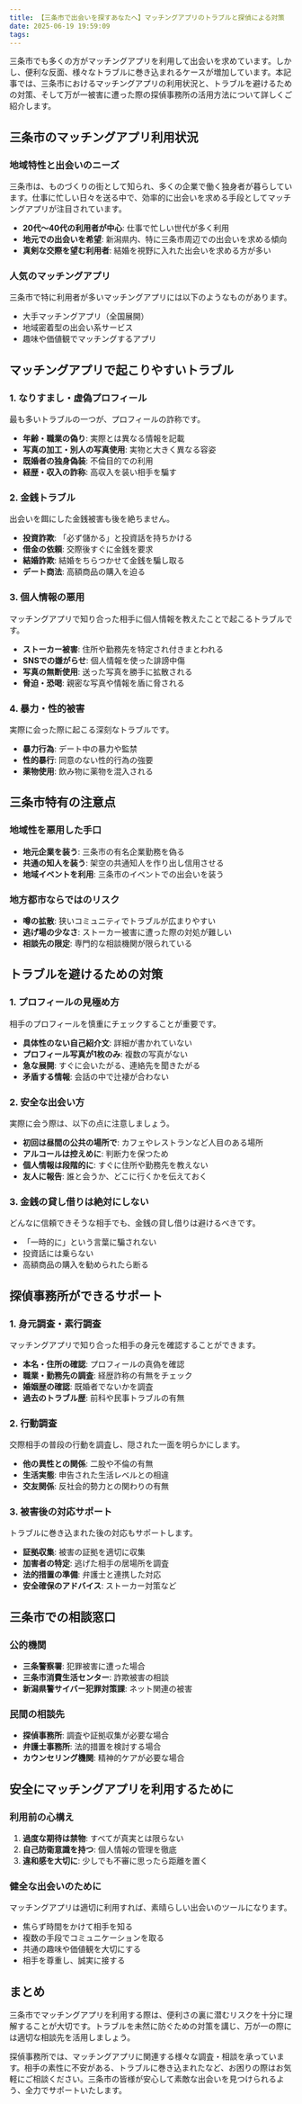 ```yaml
---
title: 【三条市で出会いを探すあなたへ】マッチングアプリのトラブルと探偵による対策
date: 2025-06-19 19:59:09
tags:
---
```


三条市でも多くの方がマッチングアプリを利用して出会いを求めています。しかし、便利な反面、様々なトラブルに巻き込まれるケースが増加しています。本記事では、三条市におけるマッチングアプリの利用状況と、トラブルを避けるための対策、そして万が一被害に遭った際の探偵事務所の活用方法について詳しくご紹介します。

## 三条市のマッチングアプリ利用状況

### 地域特性と出会いのニーズ

三条市は、ものづくりの街として知られ、多くの企業で働く独身者が暮らしています。仕事に忙しい日々を送る中で、効率的に出会いを求める手段としてマッチングアプリが注目されています。

- **20代〜40代の利用者が中心**: 仕事で忙しい世代が多く利用
- **地元での出会いを希望**: 新潟県内、特に三条市周辺での出会いを求める傾向
- **真剣な交際を望む利用者**: 結婚を視野に入れた出会いを求める方が多い

### 人気のマッチングアプリ

三条市で特に利用者が多いマッチングアプリには以下のようなものがあります。

- 大手マッチングアプリ（全国展開）
- 地域密着型の出会い系サービス
- 趣味や価値観でマッチングするアプリ

## マッチングアプリで起こりやすいトラブル

### 1. なりすまし・虚偽プロフィール

最も多いトラブルの一つが、プロフィールの詐称です。

- **年齢・職業の偽り**: 実際とは異なる情報を記載
- **写真の加工・別人の写真使用**: 実物と大きく異なる容姿
- **既婚者の独身偽装**: 不倫目的での利用
- **経歴・収入の詐称**: 高収入を装い相手を騙す

### 2. 金銭トラブル

出会いを餌にした金銭被害も後を絶ちません。

- **投資詐欺**: 「必ず儲かる」と投資話を持ちかける
- **借金の依頼**: 交際後すぐに金銭を要求
- **結婚詐欺**: 結婚をちらつかせて金銭を騙し取る
- **デート商法**: 高額商品の購入を迫る

### 3. 個人情報の悪用

マッチングアプリで知り合った相手に個人情報を教えたことで起こるトラブルです。

- **ストーカー被害**: 住所や勤務先を特定され付きまとわれる
- **SNSでの嫌がらせ**: 個人情報を使った誹謗中傷
- **写真の無断使用**: 送った写真を勝手に拡散される
- **脅迫・恐喝**: 親密な写真や情報を盾に脅される

### 4. 暴力・性的被害

実際に会った際に起こる深刻なトラブルです。

- **暴力行為**: デート中の暴力や監禁
- **性的暴行**: 同意のない性的行為の強要
- **薬物使用**: 飲み物に薬物を混入される

## 三条市特有の注意点

### 地域性を悪用した手口

- **地元企業を装う**: 三条市の有名企業勤務を偽る
- **共通の知人を装う**: 架空の共通知人を作り出し信用させる
- **地域イベントを利用**: 三条市のイベントでの出会いを装う

### 地方都市ならではのリスク

- **噂の拡散**: 狭いコミュニティでトラブルが広まりやすい
- **逃げ場の少なさ**: ストーカー被害に遭った際の対処が難しい
- **相談先の限定**: 専門的な相談機関が限られている

## トラブルを避けるための対策

### 1. プロフィールの見極め方

相手のプロフィールを慎重にチェックすることが重要です。

- **具体性のない自己紹介文**: 詳細が書かれていない
- **プロフィール写真が1枚のみ**: 複数の写真がない
- **急な展開**: すぐに会いたがる、連絡先を聞きたがる
- **矛盾する情報**: 会話の中で辻褄が合わない

### 2. 安全な出会い方

実際に会う際は、以下の点に注意しましょう。

- **初回は昼間の公共の場所で**: カフェやレストランなど人目のある場所
- **アルコールは控えめに**: 判断力を保つため
- **個人情報は段階的に**: すぐに住所や勤務先を教えない
- **友人に報告**: 誰と会うか、どこに行くかを伝えておく

### 3. 金銭の貸し借りは絶対にしない

どんなに信頼できそうな相手でも、金銭の貸し借りは避けるべきです。

- 「一時的に」という言葉に騙されない
- 投資話には乗らない
- 高額商品の購入を勧められたら断る

## 探偵事務所ができるサポート

### 1. 身元調査・素行調査

マッチングアプリで知り合った相手の身元を確認することができます。

- **本名・住所の確認**: プロフィールの真偽を確認
- **職業・勤務先の調査**: 経歴詐称の有無をチェック
- **婚姻歴の確認**: 既婚者でないかを調査
- **過去のトラブル歴**: 前科や民事トラブルの有無

### 2. 行動調査

交際相手の普段の行動を調査し、隠された一面を明らかにします。

- **他の異性との関係**: 二股や不倫の有無
- **生活実態**: 申告された生活レベルとの相違
- **交友関係**: 反社会的勢力との関わりの有無

### 3. 被害後の対応サポート

トラブルに巻き込まれた後の対応もサポートします。

- **証拠収集**: 被害の証拠を適切に収集
- **加害者の特定**: 逃げた相手の居場所を調査
- **法的措置の準備**: 弁護士と連携した対応
- **安全確保のアドバイス**: ストーカー対策など

## 三条市での相談窓口

### 公的機関

- **三条警察署**: 犯罪被害に遭った場合
- **三条市消費生活センター**: 詐欺被害の相談
- **新潟県警サイバー犯罪対策課**: ネット関連の被害

### 民間の相談先

- **探偵事務所**: 調査や証拠収集が必要な場合
- **弁護士事務所**: 法的措置を検討する場合
- **カウンセリング機関**: 精神的ケアが必要な場合

## 安全にマッチングアプリを利用するために

### 利用前の心構え

1. **過度な期待は禁物**: すべてが真実とは限らない
2. **自己防衛意識を持つ**: 個人情報の管理を徹底
3. **違和感を大切に**: 少しでも不審に思ったら距離を置く

### 健全な出会いのために

マッチングアプリは適切に利用すれば、素晴らしい出会いのツールになります。

- 焦らず時間をかけて相手を知る
- 複数の手段でコミュニケーションを取る
- 共通の趣味や価値観を大切にする
- 相手を尊重し、誠実に接する

## まとめ

三条市でマッチングアプリを利用する際は、便利さの裏に潜むリスクを十分に理解することが大切です。トラブルを未然に防ぐための対策を講じ、万が一の際には適切な相談先を活用しましょう。

探偵事務所では、マッチングアプリに関連する様々な調査・相談を承っています。相手の素性に不安がある、トラブルに巻き込まれたなど、お困りの際はお気軽にご相談ください。三条市の皆様が安心して素敵な出会いを見つけられるよう、全力でサポートいたします。
